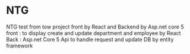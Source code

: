 # NTG
NTG test from tow project front by React and Backend by Asp.net core 5 
front : to display create and update department and employee by React 
Back : Asp.net Core 5 Api to handle request and update DB by entity framework  
